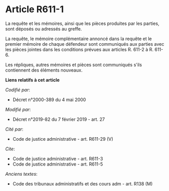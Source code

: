 # Article R611-1

La requête et les mémoires, ainsi que les pièces produites par les parties, sont déposés ou adressés au greffe.

La requête, le mémoire complémentaire annoncé dans la requête et le premier mémoire de chaque défendeur sont communiqués aux
parties avec les pièces jointes dans les conditions prévues aux articles R. 611-2 à R. 611-6.

Les répliques, autres mémoires et pièces sont communiqués s'ils contiennent des éléments nouveaux.

**Liens relatifs à cet article**

_Codifié par_:

  - Décret n°2000-389 du 4 mai 2000

_Modifié par_:

  - Décret n°2019-82 du 7 février 2019 - art. 27

_Cité par_:

  - Code de justice administrative - art. R611-29 (V)

_Cite_:

  - Code de justice administrative - art. R611-3
  - Code de justice administrative - art. R611-5

_Anciens textes_:

  - Code des tribunaux administratifs et des cours adm - art. R138 (M)
